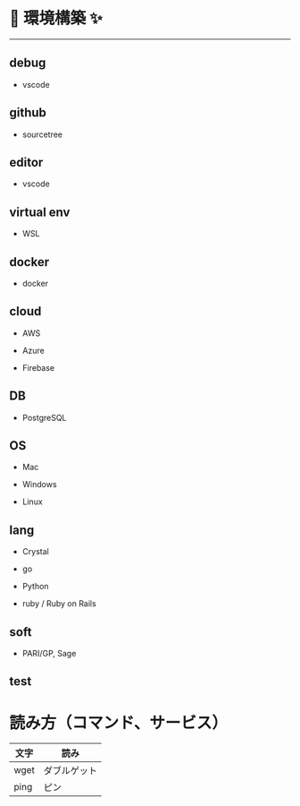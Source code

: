 # 🚀 環境構築 ✨



----------------------------------------------------------------------------

## debug

- vscode

## github

- sourcetree

## editor

- vscode

## virtual env

- WSL

## docker

- docker

## cloud

- AWS

- Azure

- Firebase

## DB

- PostgreSQL

## OS

- Mac

- Windows

- Linux

## lang

- Crystal

- go

- Python

- ruby / Ruby on Rails

## soft

- PARI/GP, Sage

## test



# 読み方（コマンド、サービス）

| 文字 | 読み |
|----- | ----- | 
| wget | ダブルゲット |
| ping |  ピン |


